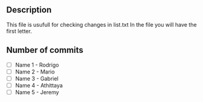 ## Description
This file is usufull for checking changes in list.txt 
In the file you will have the first letter.

## Number of commits

- [ ] Name 1 - Rodrigo
- [ ] Name 2 - Mario
- [ ] Name 3 - Gabriel
- [ ] Name 4 - Athittaya
- [ ] Name 5 - Jeremy
